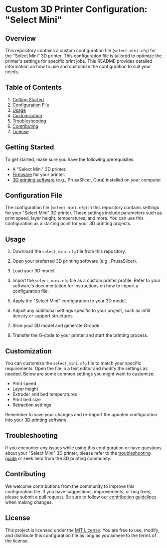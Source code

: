 # Custom 3D Printer Configuration: "Select Mini"

## Overview

This repository contains a custom configuration file (`select_mini.cfg`) for the "Select Mini" 3D printer. This configuration file is tailored to optimize the printer's settings for specific print jobs. This README provides detailed information on how to use and customize the configuration to suit your needs.

## Table of Contents

1. [Getting Started](#getting-started)
2. [Configuration File](#configuration-file)
3. [Usage](#usage)
4. [Customization](#customization)
5. [Troubleshooting](#troubleshooting)
6. [Contributing](#contributing)
7. [License](#license)

## Getting Started

To get started, make sure you have the following prerequisites:

- A "Select Mini" 3D printer.
- [Firmware](link-to-firmware-repo) for your printer.
- [3D printing software](link-to-slicer-software) (e.g., PrusaSlicer, Cura) installed on your computer.

## Configuration File

The configuration file (`select_mini.cfg`) in this repository contains settings for your "Select Mini" 3D printer. These settings include parameters such as print speed, layer height, temperatures, and more. You can use this configuration as a starting point for your 3D printing projects.

## Usage

1. Download the `select_mini.cfg` file from this repository.

2. Open your preferred 3D printing software (e.g., PrusaSlicer).

3. Load your 3D model.

4. Import the `select_mini.cfg` file as a custom printer profile. Refer to your software's documentation for instructions on how to import a configuration file.

5. Apply the "Select Mini" configuration to your 3D model.

6. Adjust any additional settings specific to your project, such as infill density or support structures.

7. Slice your 3D model and generate G-code.

8. Transfer the G-code to your printer and start the printing process.

## Customization

You can customize the `select_mini.cfg` file to match your specific requirements. Open the file in a text editor and modify the settings as needed. Below are some common settings you might want to customize:

- Print speed
- Layer height
- Extruder and bed temperatures
- Print bed size
- Retraction settings

Remember to save your changes and re-import the updated configuration into your 3D printing software.

## Troubleshooting

If you encounter any issues while using this configuration or have questions about your "Select Mini" 3D printer, please refer to the [troubleshooting guide](link-to-troubleshooting) or seek help from the 3D printing community.

## Contributing

We welcome contributions from the community to improve this configuration file. If you have suggestions, improvements, or bug fixes, please submit a pull request. Be sure to follow our [contribution guidelines](link-to-contributing-guidelines) when making changes.

## License

This project is licensed under the [MIT License](LICENSE). You are free to use, modify, and distribute this configuration file as long as you adhere to the terms of the license.
